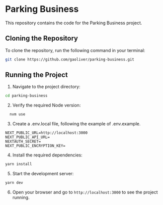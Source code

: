 # Parking Business

This repository contains the code for the Parking Business project.

## Cloning the Repository

To clone the repository, run the following command in your terminal:

```sh
git clone https://github.com/gaoliver/parking-business.git
```

## Running the Project

1. Navigate to the project directory:

```sh
cd parking-business
```

2. Verify the required Node version:

```sh
  nvm use
```

3. Create a .env.local file, following the example of .env.example.

```
NEXT_PUBLIC_URL=http://localhost:3000
NEXT_PUBLIC_API_URL=
NEXTAUTH_SECRET=
NEXT_PUBLIC_ENCRYPTION_KEY=
```

4. Install the required dependencies:

```sh
yarn install
```

5. Start the development server:

```sh
yarn dev
```

6. Open your browser and go to `http://localhost:3000` to see the project running.

